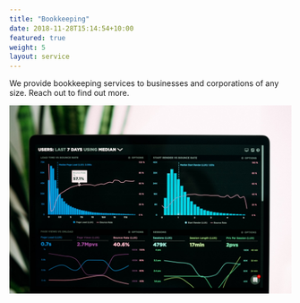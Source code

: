 ```yaml
---
title: "Bookkeeping"
date: 2018-11-28T15:14:54+10:00
featured: true
weight: 5
layout: service
---
```


We provide bookkeeping services to businesses and corporations of any size. Reach out to find out more. 

![Accounting Services](/images/luke-chesser-JKUTrJ4vK00-unsplash.jpg)

 

